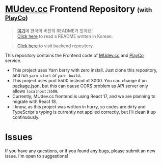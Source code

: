 # [MUdev.cc](https://mudev.cc) Frontend Repository <small><small>(with [PlayCo](https://mudev.cc/playco))</small></small>

> [여기](README-ko_kr.md)에 한국어 버전의 README가 있어요!  
> [Click here](README-ko_kr.md) to read a README written in Korean.  

> [Click here](https://github.com/MU-Software/mudev_backend) to visit backend repository.  

This repository contains the Frontend code of [MUdev.cc](https://mudev.cc) and [PlayCo](https://mudev.cc/playco) service.  

* This project uses Yarn berry with zero install. Just clone this repository, and run `yarn start` or `yarn build`.
* This project uses port 5500 instead of 3000. You can change it on [package.json](./package.json), but this can cause CORS problem as API server only allows `localhost:5500`.
* Currently, MUdev.cc frontend is using React 17, and we are planning to migrate with React 18.
* I know, as this project was written in hurry, so codes are dirty and TypeScript's typing is currently not applied correctly, but I'll clean it up continuously.

# Issues
If you have any questions, or if you found any bugs, please submit an new issue. I'm open to suggestions!
